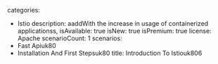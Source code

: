 categories:
  - Istio
description:
  aaddWith the increase in usage of containerized applicationss,
isAvailable: true
isNew: true
isPremium: true
license: Apache
scenarioCount: 1
scenarios:
  - Fast Apiuk80
  - Installation And First Stepsuk80
title: Introduction To Istiouk806
